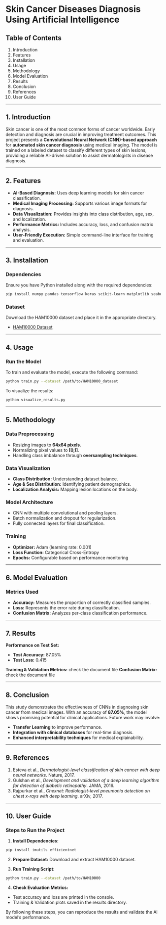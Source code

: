# Skin Cancer Diseases Diagnosis Using Artificial Intelligence

## Table of Contents
1. Introduction
2. Features
3. Installation
4. Usage
5. Methodology
6. Model Evaluation
7. Results
8. Conclusion
9. References
10. User Guide

---

## 1. Introduction
Skin cancer is one of the most common forms of cancer worldwide. Early detection and diagnosis are crucial in improving treatment outcomes. This project presents a **Convolutional Neural Network (CNN)-based approach** for **automated skin cancer diagnosis** using medical imaging. The model is trained on a labeled dataset to classify different types of skin lesions, providing a reliable AI-driven solution to assist dermatologists in disease diagnosis.

---

## 2. Features
- **AI-Based Diagnosis:** Uses deep learning models for skin cancer classification.
- **Medical Imaging Processing:** Supports various image formats for diagnosis.
- **Data Visualization:** Provides insights into class distribution, age, sex, and localization.
- **Performance Metrics:** Includes accuracy, loss, and confusion matrix analysis.
- **User-Friendly Execution:** Simple command-line interface for training and evaluation.

---

## 3. Installation
### **Dependencies**
Ensure you have Python installed along with the required dependencies:
```bash
pip install numpy pandas tensorflow keras scikit-learn matplotlib seaborn opencv-python imutils efficientnet
```

### **Dataset**
Download the HAM10000 dataset and place it in the appropriate directory.
- [HAM10000 Dataset](https://www.kaggle.com/kmader/skin-cancer-mnist-ham10000)

---

## 4. Usage
### **Run the Model**
To train and evaluate the model, execute the following command:
```bash
python train.py --dataset /path/to/HAM10000_dataset
```
To visualize the results:
```bash
python visualize_results.py
```

---

## 5. Methodology
### **Data Preprocessing**
- Resizing images to **64x64 pixels**.
- Normalizing pixel values to **[0,1]**.
- Handling class imbalance through **oversampling techniques**.

### **Data Visualization**
- **Class Distribution:** Understanding dataset balance.
- **Age & Sex Distribution:** Identifying patient demographics.
- **Localization Analysis:** Mapping lesion locations on the body.

### **Model Architecture**
- CNN with multiple convolutional and pooling layers.
- Batch normalization and dropout for regularization.
- Fully connected layers for final classification.

### **Training**
- **Optimizer:** Adam (learning rate: 0.001)
- **Loss Function:** Categorical Cross-Entropy
- **Epochs:** Configurable based on performance monitoring

---

## 6. Model Evaluation
### **Metrics Used**
- **Accuracy:** Measures the proportion of correctly classified samples.
- **Loss:** Represents the error rate during classification.
- **Confusion Matrix:** Analyzes per-class classification performance.

---

## 7. Results
**Performance on Test Set:**
- **Test Accuracy:** 87.05%
- **Test Loss:** 0.415

**Training & Validation Metrics:**
check the document file 
**Confusion Matrix:**
check the document file

---

## 8. Conclusion
This study demonstrates the effectiveness of CNNs in diagnosing skin cancer from medical images. With an accuracy of **87.05%**, the model shows promising potential for clinical applications. Future work may involve:
- **Transfer Learning** to improve performance.
- **Integration with clinical databases** for real-time diagnosis.
- **Enhanced interpretability techniques** for medical explainability.

---

## 9. References
1. Esteva et al., *Dermatologist-level classification of skin cancer with deep neural networks*. Nature, 2017.
2. Gulshan et al., *Development and validation of a deep learning algorithm for detection of diabetic retinopathy*. JAMA, 2016.
3. Rajpurkar et al., *Chexnet: Radiologist-level pneumonia detection on chest x-rays with deep learning*. arXiv, 2017.

---

## 10. User Guide
### **Steps to Run the Project**
1. **Install Dependencies:**
```bash
pip install imutils efficientnet
```

2. **Prepare Dataset:** Download and extract HAM10000 dataset.

3. **Run Training Script:**
```bash
python train.py --dataset /path/to/HAM10000
```

4. **Check Evaluation Metrics:**
- Test accuracy and loss are printed in the console.
- Training & Validation plots saved in the results directory.

By following these steps, you can reproduce the results and validate the AI model’s performance.

